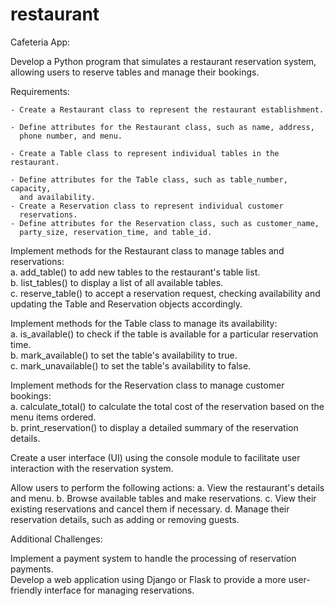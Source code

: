 # restaurant

Cafeteria App:

Develop a Python program that simulates a restaurant reservation system,
allowing users to reserve tables and manage their bookings.

  Requirements:

    - Create a Restaurant class to represent the restaurant establishment.

    - Define attributes for the Restaurant class, such as name, address,
      phone number, and menu.

    - Create a Table class to represent individual tables in the restaurant.
        
    - Define attributes for the Table class, such as table_number, capacity,
      and availability.    
    - Create a Reservation class to represent individual customer
      reservations.    
    - Define attributes for the Reservation class, such as customer_name,
      party_size, reservation_time, and table_id.    
    
  Implement methods for the Restaurant class to manage tables and reservations:    
    a. add_table() to add new tables to the restaurant's table list.    
    b. list_tables() to display a list of all available tables.    
    c. reserve_table() to accept a reservation request, checking availability
    and updating the Table and Reservation objects accordingly.    
    
  Implement methods for the Table class to manage its availability:    
    a. is_available() to check if the table is available for a particular
    reservation time.    
    b. mark_available() to set the table's availability to true.    
    c. mark_unavailable() to set the table's availability to false.    
    
  Implement methods for the Reservation class to manage customer bookings:    
    a. calculate_total() to calculate the total cost of the reservation based
    on the menu items ordered.    
    b. print_reservation() to display a detailed summary of the reservation
    details.    
   
  Create a user interface (UI) using the console module to facilitate user
  interaction with the reservation system.    
    
  Allow users to perform the following actions:
    a. View the restaurant's details and menu.
    b. Browse available tables and make reservations.
    c. View their existing reservations and cancel them if necessary.
    d. Manage their reservation details, such as adding or removing guests.
    
  Additional Challenges:    
    
   Implement a payment system to handle the processing of reservation payments.    
   Develop a web application using Django or Flask to provide a more
   user-friendly interface for managing reservations.
